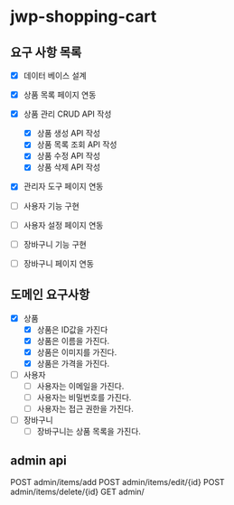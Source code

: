 # jwp-shopping-cart

## 요구 사항 목록
- [x] 데이터 베이스 설계
- [x] 상품 목록 페이지 연동
- [x] 상품 관리 CRUD API 작성
  - [x] 상품 생성 API 작성
  - [x] 상품 목록 조회 API 작성
  - [x] 상품 수정 API 작성
  - [x] 상품 삭제 API 작성
- [x] 관리자 도구 페이지 연동
- [ ] 사용자 기능 구현
- [ ] 사용자 설정 페이지 연동
- [ ] 장바구니 기능 구현
- [ ] 장바구니 페이지 연동


## 도메인 요구사항
- [x] 상품
  - [x] 상품은 ID값을 가진다
  - [x] 상품은 이름을 가진다.
  - [x] 상품은 이미지를 가진다.
  - [x] 상품은 가격을 가진다.
- [ ] 사용자
  - [ ] 사용자는 이메일을 가진다.
  - [ ] 사용자는 비밀번호를 가진다.
  - [ ] 사용자는 접근 권한을 가진다.
- [ ] 장바구니
  - [ ] 장바구니는 상품 목록을 가진다.

## admin api

POST admin/items/add
POST admin/items/edit/{id}
POST admin/items/delete/{id}
GET  admin/
